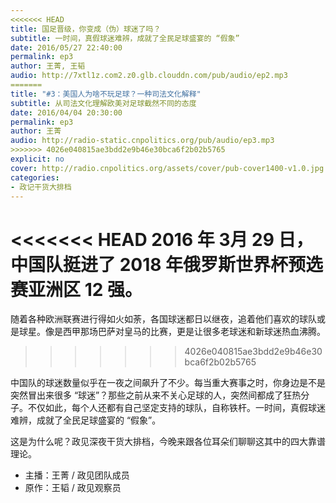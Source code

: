 ```yaml
---
<<<<<<< HEAD
title: 国足晋级，你变成（伪）球迷了吗？
subtitle: 一时间，真假球迷难辨，成就了全民足球盛宴的 “假象”
date: 2016/05/27 22:40:00
permalink: ep3
author: 王菁, 王韬
audio: http://7xtl1z.com2.z0.glb.clouddn.com/pub/audio/ep2.mp3
=======
title: "#3：美国人为啥不玩足球？一种司法文化解释"
subtitle: 从司法文化理解欧美对足球截然不同的态度
date: 2016/04/04 20:30:00
permalink: ep3
author: 王菁
audio: http://radio-static.cnpolitics.org/pub/audio/ep3.mp3
>>>>>>> 4026e040815ae3bdd2e9b46e30bca6f2b02b5765
explicit: no
cover: http://radio.cnpolitics.org/assets/cover/pub-cover1400-v1.0.jpg
categories:
- 政记干货大排档
---
```

<<<<<<< HEAD
2016 年 3月 29 日，中国队挺进了 2018 年俄罗斯世界杯预选赛亚洲区 12 强。
=======

随着各种欧洲联赛进行得如火如荼，各国球迷都日以继夜，追着他们喜欢的球队或是球星。像是西甲那场巴萨对皇马的比赛，更是让很多老球迷和新球迷热血沸腾。
>>>>>>> 4026e040815ae3bdd2e9b46e30bca6f2b02b5765

中国队的球迷数量似乎在一夜之间飙升了不少。每当重大赛事之时，你身边是不是突然冒出来很多 “球迷”？那些之前从来不关心足球的人，突然间都成了狂热分子。不仅如此，每个人还都有自己坚定支持的球队，自称铁杆。一时间，真假球迷难辨，成就了全民足球盛宴的 “假象”。

这是为什么呢？政见深夜干货大排档，今晚来跟各位耳朵们聊聊这其中的四大靠谱理论。

- 主播：王菁 / 政见团队成员
- 原作：王韬 / 政见观察员
